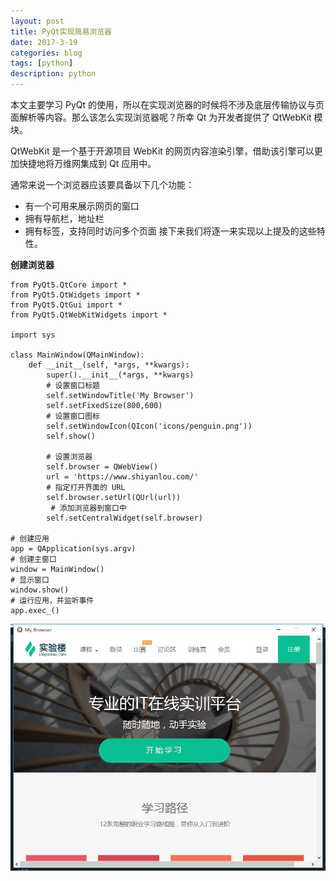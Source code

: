 ```yaml
---
layout: post
title: PyQt实现简易浏览器    
date: 2017-3-19
categories: blog
tags: [python]
description: python
---
```


本文主要学习 PyQt 的使用，所以在实现浏览器的时候将不涉及底层传输协议与页面解析等内容。那么该怎么实现浏览器呢？所幸 Qt 为开发者提供了 QtWebKit 模块。

QtWebKit 是一个基于开源项目 WebKit 的网页内容渲染引擎，借助该引擎可以更加快捷地将万维网集成到 Qt 应用中。

通常来说一个浏览器应该要具备以下几个功能：

- 有一个可用来展示网页的窗口
- 拥有导航栏，地址栏
- 拥有标签，支持同时访问多个页面 接下来我们将逐一来实现以上提及的这些特性。

**创建浏览器**                 

```
from PyQt5.QtCore import *
from PyQt5.QtWidgets import *
from PyQt5.QtGui import *
from PyQt5.QtWebKitWidgets import *

import sys

class MainWindow(QMainWindow):
    def __init__(self, *args, **kwargs):
        super().__init__(*args, **kwargs)
        # 设置窗口标题
        self.setWindowTitle('My Browser')
        self.setFixedSize(800,600)
        # 设置窗口图标
        self.setWindowIcon(QIcon('icons/penguin.png'))
        self.show()

        # 设置浏览器
        self.browser = QWebView()
        url = 'https://www.shiyanlou.com/'
        # 指定打开界面的 URL
        self.browser.setUrl(QUrl(url))
         # 添加浏览器到窗口中
        self.setCentralWidget(self.browser)

# 创建应用
app = QApplication(sys.argv)
# 创建主窗口
window = MainWindow()
# 显示窗口
window.show()
# 运行应用，并监听事件
app.exec_()
```

![](https://raw.githubusercontent.com/whuhan2013/newImage/master/python/chapter1/p1.png)

